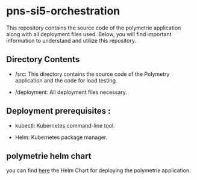 # pns-si5-orchestration
This repository contains the source code of the polymetrie application along with all deployment files used. Below, you will find important information to understand and utilize this repository.

## Directory Contents
* /src: This directory contains the source code of the Polymetry application and the code for load testing.

* /deployment: All deployment files necessary.
 ## Deployment prerequisites :
* kubectl: Kubernetes command-line tool.

* Helm: Kubernetes package manager.
## polymetrie helm chart
you can find [here](https://github.com/sourour9/Helm-Chart-Polymetrie/tree/main) the Helm Chart for deploying the polymetrie application.
